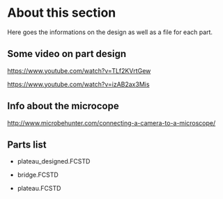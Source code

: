 About this section
==================

Here goes the informations on the design as well as a file for each part.


Some video on part design
-------------------------

https://www.youtube.com/watch?v=TLf2KVrtGew

https://www.youtube.com/watch?v=izAB2ax3Mis

Info about the microcope
------------------------

http://www.microbehunter.com/connecting-a-camera-to-a-microscope/

Parts list
----------

+ plateau_designed.FCSTD

+ bridge.FCSTD

+ plateau.FCSTD

